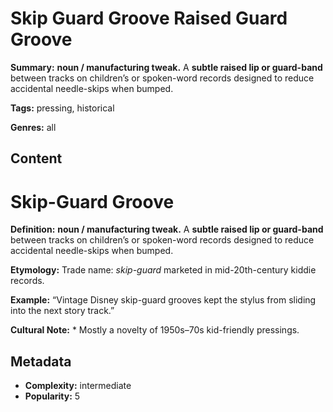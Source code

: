 # Skip Guard Groove Raised Guard Groove

**Summary:** **noun / manufacturing tweak.** A **subtle raised lip or guard-band** between tracks on children’s or spoken-word records designed to reduce accidental needle-skips when bumped.

**Tags:** pressing, historical

**Genres:** all

## Content

# Skip-Guard Groove

**Definition:** **noun / manufacturing tweak.** A **subtle raised lip or guard-band** between tracks on children’s or spoken-word records designed to reduce accidental needle-skips when bumped.

**Etymology:** Trade name: *skip-guard* marketed in mid-20th-century kiddie records.

**Example:** “Vintage Disney skip-guard grooves kept the stylus from sliding into the next story track.”

**Cultural Note:** * Mostly a novelty of 1950s–70s kid-friendly pressings.

## Metadata

- **Complexity:** intermediate
- **Popularity:** 5
